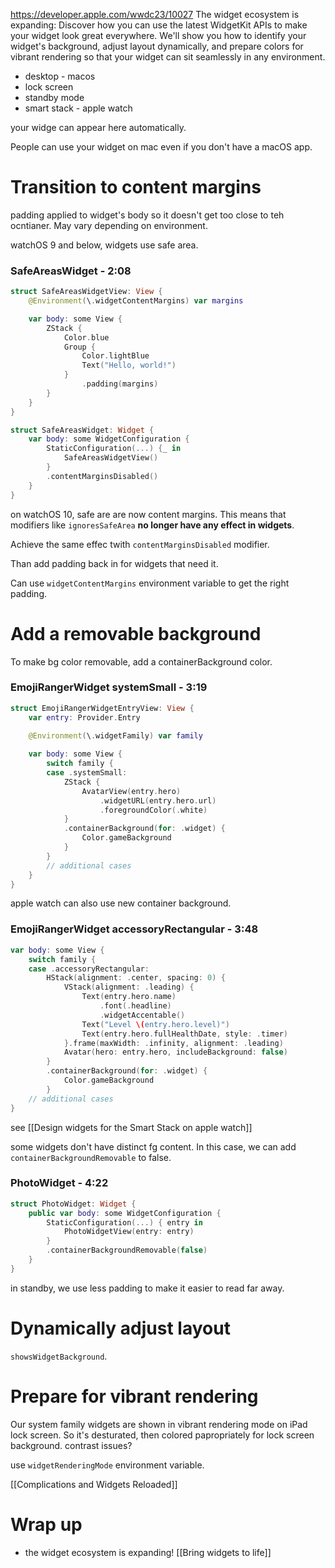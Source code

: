 https://developer.apple.com/wwdc23/10027
The widget ecosystem is expanding: Discover how you can use the latest WidgetKit APIs to make your widget look great everywhere. We'll show you how to identify your widget's background, adjust layout dynamically, and prepare colors for vibrant rendering so that your widget can sit seamlessly in any environment.

* desktop - macos
* lock screen
* standby mode
* smart stack - apple watch

your widge can appear here automatically.

People can use your widget on mac even if you don't have a macOS app.

# Transition to content margins
padding applied to widget's body so it doesn't get too close to teh ocntianer.  May vary depending on environment.

watchOS 9 and below, widgets use safe area.  
### SafeAreasWidget - 2:08
```swift
struct SafeAreasWidgetView: View {
    @Environment(\.widgetContentMargins) var margins

    var body: some View {
        ZStack {
            Color.blue
            Group {
                Color.lightBlue
                Text("Hello, world!")
            }
                .padding(margins) 
        }
    }
}

struct SafeAreasWidget: Widget {
    var body: some WidgetConfiguration {
        StaticConfiguration(...) {_ in
            SafeAreasWidgetView()
        }
        .contentMarginsDisabled()
    }
}
```

on watchOS 10, safe are are now content margins.  This means that modifiers like `ignoresSafeArea` **no longer have any effect in widgets**.

Achieve the same effec twith `contentMarginsDisabled` modifier.

Than add padding back in for widgets that need it.

Can use `widgetContentMargins` environment variable to get the right padding.




# Add a removable background
To make bg color removable, add a containerBackground color.
### EmojiRangerWidget systemSmall - 3:19
```swift
struct EmojiRangerWidgetEntryView: View {
    var entry: Provider.Entry
    
    @Environment(\.widgetFamily) var family

    var body: some View {
        switch family {
        case .systemSmall:
            ZStack {
                AvatarView(entry.hero)
                    .widgetURL(entry.hero.url)
                    .foregroundColor(.white)
            }
            .containerBackground(for: .widget) {
                Color.gameBackground
            }
        }
        // additional cases
    }
}
```

apple watch can also use new container background.
### EmojiRangerWidget accessoryRectangular - 3:48
```swift
var body: some View {
    switch family {
    case .accessoryRectangular:
        HStack(alignment: .center, spacing: 0) {
            VStack(alignment: .leading) {
                Text(entry.hero.name)
                    .font(.headline)
                    .widgetAccentable()
                Text("Level \(entry.hero.level)")
                Text(entry.hero.fullHealthDate, style: .timer)
            }.frame(maxWidth: .infinity, alignment: .leading)
            Avatar(hero: entry.hero, includeBackground: false)
        }
        .containerBackground(for: .widget) {
            Color.gameBackground
        }
    // additional cases
}
```

see [[Design widgets for the Smart Stack on apple watch]]

some widgets don't have distinct fg content.  In this case, we can add `containerBackgroundRemovable` to false.

### PhotoWidget - 4:22
```swift
struct PhotoWidget: Widget {
    public var body: some WidgetConfiguration {
        StaticConfiguration(...) { entry in
            PhotoWidgetView(entry: entry)
        }
        .containerBackgroundRemovable(false)
    }
}
```

in standby, we use less padding to make it easier to read far away.



# Dynamically adjust layout
`showsWidgetBackground`.


# Prepare for vibrant rendering


Our system family widgets are shown in vibrant rendering mode on iPad lock screen.  So it's desturated, then colored papropriately for lock screen background.  contrast issues?  

use `widgetRenderingMode` environment variable.

[[Complications and Widgets Reloaded]]

# Wrap up
* the widget ecosystem is expanding!
[[Bring widgets to life]]






